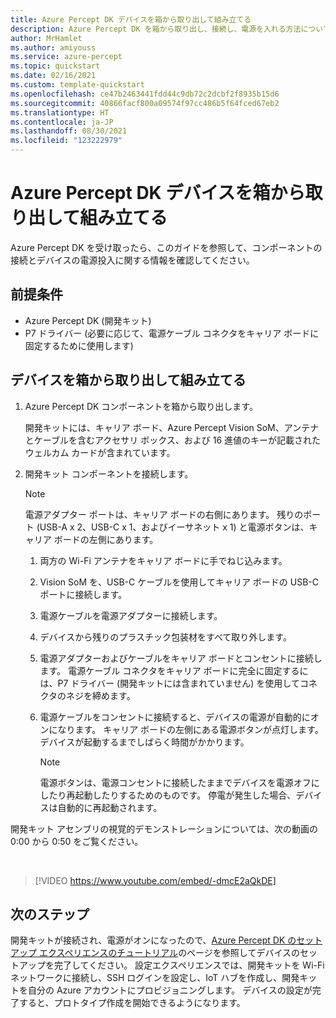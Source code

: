 ```yaml
---
title: Azure Percept DK デバイスを箱から取り出して組み立てる
description: Azure Percept DK を箱から取り出し、接続し、電源を入れる方法について学習します
author: MrHamlet
ms.author: amiyouss
ms.service: azure-percept
ms.topic: quickstart
ms.date: 02/16/2021
ms.custom: template-quickstart
ms.openlocfilehash: ce47b2463441fdd44c9db72c2dcbf2f8935b15d6
ms.sourcegitcommit: 40866facf800a09574f97cc486b5f64fced67eb2
ms.translationtype: HT
ms.contentlocale: ja-JP
ms.lasthandoff: 08/30/2021
ms.locfileid: "123222979"
---
```

# <a name="unbox-and-assemble-the-azure-percept-dk-device"></a>Azure Percept DK デバイスを箱から取り出して組み立てる

Azure Percept DK を受け取ったら、このガイドを参照して、コンポーネントの接続とデバイスの電源投入に関する情報を確認してください。

## <a name="prerequisites"></a>前提条件

- Azure Percept DK (開発キット)
- P7 ドライバー (必要に応じて、電源ケーブル コネクタをキャリア ボードに固定するために使用します)

## <a name="unbox-and-assemble-your-device"></a>デバイスを箱から取り出して組み立てる

1. Azure Percept DK コンポーネントを箱から取り出します。

    開発キットには、キャリア ボード、Azure Percept Vision SoM、アンテナとケーブルを含むアクセサリ ボックス、および 16 進値のキーが記載されたウェルカム カードが含まれています。

1. 開発キット コンポーネントを接続します。

    > [!NOTE]
    > 電源アダプター ポートは、キャリア ボードの右側にあります。 残りのポート (USB-A x 2、USB-C x 1、およびイーサネット x 1) と電源ボタンは、キャリア ボードの左側にあります。

    1. 両方の Wi-Fi アンテナをキャリア ボードに手でねじ込みます。

    1. Vision SoM を、USB-C ケーブルを使用してキャリア ボードの USB-C ポートに接続します。

    1. 電源ケーブルを電源アダプターに接続します。

    1. デバイスから残りのプラスチック包装材をすべて取り外します。

    1. 電源アダプターおよびケーブルをキャリア ボードとコンセントに接続します。 電源ケーブル コネクタをキャリア ボードに完全に固定するには、P7 ドライバー (開発キットには含まれていません) を使用してコネクタのネジを締めます。

    1. 電源ケーブルをコンセントに接続すると、デバイスの電源が自動的にオンになります。 キャリア ボードの左側にある電源ボタンが点灯します。 デバイスが起動するまでしばらく時間がかかります。

        > [!NOTE]
        > 電源ボタンは、電源コンセントに接続したままでデバイスを電源オフにしたり再起動したりするためのものです。 停電が発生した場合、デバイスは自動的に再起動されます。

開発キット アセンブリの視覚的デモンストレーションについては、次の動画の 0:00 から 0:50 をご覧ください。

</br>

> [!VIDEO https://www.youtube.com/embed/-dmcE2aQkDE]

## <a name="next-steps"></a>次のステップ

開発キットが接続され、電源がオンになったので、[Azure Percept DK のセットアップ エクスペリエンスのチュートリアル](./quickstart-percept-dk-set-up.md)のページを参照してデバイスのセットアップを完了してください。 設定エクスペリエンスでは、開発キットを Wi-Fi ネットワークに接続し、SSH ログインを設定し、IoT ハブを作成し、開発キットを自分の Azure アカウントにプロビジョニングします。 デバイスの設定が完了すると、プロトタイプ作成を開始できるようになります。